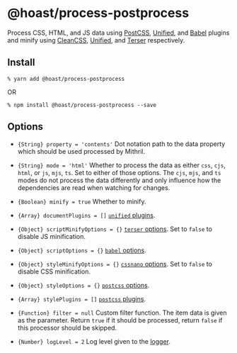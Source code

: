 # @hoast/process-postprocess

Process CSS, HTML, and JS data using [PostCSS](https://github.com/postcss/postcss#readme), [Unified](https://github.com/unifiedjs/unified#readme), and [Babel](https://github.com/babel/babel#readme) plugins and minify using [CleanCSS](https://github.com/cssnano/cssnano#readme), [Unified](https://github.com/unifiedjs/unified#readme), and [Terser](https://github.com/terser/terser#readme) respectively.

## Install

```
% yarn add @hoast/process-postprocess
```

OR

```
% npm install @hoast/process-postprocess --save
```

## Options

- `{String} property = 'contents'` Dot notation path to the data property which should be used processed by Mithril.
- `{String} mode = 'html'` Whether to process the data as either `css`, `cjs`, `html`, or `js`, `mjs`, `ts`. Set to either of those options. The `cjs`, `mjs`, and `ts` modes do not process the data differently and only influence how the dependencies are read when watching for changes.
- `{Boolean} minify = true` Whether to minify.
- `{Array} documentPlugins = []` [`unified` plugins](https://github.com/unifiedjs/unified#readme).
- `{Object} scriptMinifyOptions = {}` [`terser` options](https://github.com/terser/terser#readme). Set to `false` to disable JS minification.
- `{Object} scriptOptions = {}` [`babel` options](https://github.com/babel/babel#readme).
- `{Object} styleMinifyOptions = {}` [`cssnano` options](https://github.com/cssnano/cssnano#readme). Set to `false` to disable CSS minification.
- `{Object} styleOptions = {}` [`postcss` options](https://github.com/postcss/postcss#readme).
- `{Array} stylePlugins = []` [`postcss` plugins](https://github.com/postcss/postcss#readme).

- `{Function} filter = null` Custom filter function. The item data is given as the parameter. Return `true` if it should be processed, return `false` if this processor should be skipped.

- `{Number} logLevel = 2` Log level given to the [logger](https://github.com/hoast/hoast/tree/master/packages/utils#logger.js).
